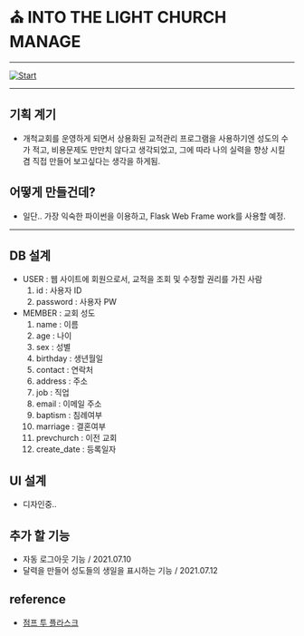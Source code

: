 # :church: INTO THE LIGHT CHURCH MANAGE

---

[![Start](https://img.shields.io/badge/START-2021.06.29-blue.svg)](./START)

---

## 기획 계기

- 개척교회를 운영하게 되면서 상용화된 교적관리 프로그램을 사용하기엔 성도의 수가 적고, 비용문제도 만만치 않다고 생각되었고, 그에 따라 나의 실력을 향상 시킬 겸 직접 만들어 보고싶다는 생각을 하게됨.

## 어떻게 만들건데?

- 일단.. 가장 익숙한 파이썬을 이용하고, Flask Web Frame work를 사용할 예정.

---



## DB 설계

- USER : 웹 사이트에 회원으로서, 교적을 조회 및 수정할 권리를 가진 사람
  1. id : 사용자 ID
  2. password : 사용자 PW
- MEMBER : 교회 성도
  1. name : 이름
  2. age : 나이
  3. sex : 성별
  4. birthday : 생년월일
  5. contact : 연락처
  6. address : 주소
  7. job : 직업
  8. email : 이메일 주소
  9. baptism : 침례여부
  10. marriage : 결혼여부
  11. prevchurch : 이전 교회
  12. create_date : 등록일자



## UI 설계

- 디자인중..



## 추가 할 기능

- 자동 로그아웃 기능 / 2021.07.10
- 달력을 만들어 성도들의 생일을 표시하는 기능 / 2021.07.12



## reference

- [점프 투 플라스크](https://wikidocs.net/book/4542)